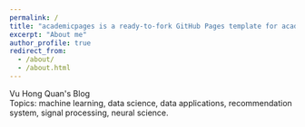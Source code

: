 ```yaml
---
permalink: /
title: "academicpages is a ready-to-fork GitHub Pages template for academic personal websites"
excerpt: "About me"
author_profile: true
redirect_from: 
  - /about/
  - /about.html
---
```


Vu Hong Quan's Blog <br>
Topics: machine learning, data science, data applications, recommendation system, signal processing, neural science.